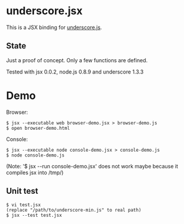 underscore.jsx
==============

This is a JSX binding for [underscore.js](http://documentcloud.github.com/underscore/).

State
-----

Just a proof of concept. Only a few functions are defined.

Tested with jsx 0.0.2, node.js 0.8.9 and underscore 1.3.3

Demo
====

Browser:

    $ jsx --executable web browser-demo.jsx > browser-demo.js
    $ open browser-demo.html

Console:

    $ jsx --executable node console-demo.jsx > console-demo.js
    $ node console-demo.js

(Note: '$ jsx --run console-demo.jsx' does not work maybe because it compiles jsx into /tmp/)

Unit test
---------

    $ vi test.jsx
    (replace "/path/to/underscore-min.js" to real path)
    $ jsx --test test.jsx
